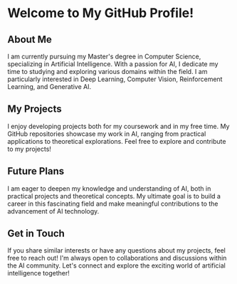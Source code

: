 # Welcome to My GitHub Profile!

## About Me

I am currently pursuing my Master's degree in Computer Science, specializing in Artificial Intelligence. With a passion for AI, I dedicate my time to studying and exploring various domains within the field. I am particularly interested in Deep Learning, Computer Vision, Reinforcement Learning, and Generative AI.

## My Projects

I enjoy developing projects both for my coursework and in my free time. My GitHub repositories showcase my work in AI, ranging from practical applications to theoretical explorations. Feel free to explore and contribute to my projects!

## Future Plans

I am eager to deepen my knowledge and understanding of AI, both in practical projects and theoretical concepts. My ultimate goal is to build a career in this fascinating field and make meaningful contributions to the advancement of AI technology.

## Get in Touch

If you share similar interests or have any questions about my projects, feel free to reach out! I'm always open to collaborations and discussions within the AI community. Let's connect and explore the exciting world of artificial intelligence together!
